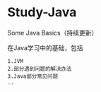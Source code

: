 # Study-Java
Some Java Basics（持续更新）

在Java学习中的基础，包括
    
    1.JVM
    2.部分遇到问题的解决办法
    3.Java部分常见问题
    ..
